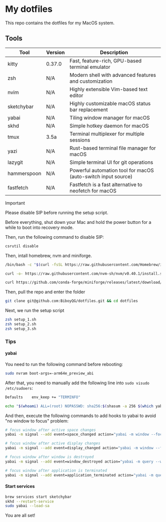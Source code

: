 # My dotfiles

This repo contains the dotfiles for my MacOS system.

## Tools

| Tool       | Version | Description                                           |
| ---------- | ------- | ----------------------------------------------------- |
| kitty      | 0.37.0  | Fast, feature-rich, GPU-based terminal emulator       |
| zsh        | N/A     | Modern shell with advanced features and customization |
| nvim       | N/A     | Highly extensible Vim-based text editor               |
| sketchybar | N/A     | Highly customizable macOS status bar replacement      |
| yabai      | N/A     | Tiling window manager for macOS                       |
| skhd       | N/A     | Simple hotkey daemon for macOS                        |
| tmux       | 3.5a    | Terminal multiplexer for multiple sessions            |
| yazi       | N/A     | Rust-based terminal file manager for macOS            |
| lazygit    | N/A     | Simple terminal UI for git operations                 |
| hammerspoon| N/A     | Powerful automation tool for macOS (auto-switch input source) |
| fastfetch  | N/A     | Fastfetch is a fast alternative to neofetch for macOS |

> [!IMPORTANT]
>
> Please disable SIP before running the setup script.

Before everything, shut down your Mac and hold the power button for a while to boot into recovery mode.

Then, run the following command to disable SIP:

```bash
csrutil disable
```

Then, intall homebrew, nvm and miniforge.

```bash
/bin/bash -c "$(curl -fsSL https://raw.githubusercontent.com/Homebrew/install/HEAD/install.sh)"
```

```bash
curl -o- https://raw.githubusercontent.com/nvm-sh/nvm/v0.40.1/install.sh | bash
```

```bash
curl https://github.com/conda-forge/miniforge/releases/latest/download/Miniforge3-MacOSX-arm64.sh | sh
```

Then, pull the repo and enter the folder

```bash
git clone git@github.com:BiboyQG/dotfiles.git && cd dotfiles
```

Next, we run the setup script

```bash
zsh setup_1.sh
zsh setup_2.sh
zsh setup_3.sh
```

### Tips

#### yabai

You need to run the following command before rebooting:

```bash
sudo nvram boot-args=-arm64e_preview_abi
```

After that, you need to manually add the following line into `sudo visudo /etc/sudoers`:

```bash
Defaults	env_keep += "TERMINFO"
```

```bash
echo "$(whoami) ALL=(root) NOPASSWD: sha256:$(shasum -a 256 $(which yabai) | cut -d " " -f 1) $(which yabai) --load-sa" | sudo tee /private/etc/sudoers.d/yabai
```

And then, execute the following commands to add hooks to yabai to avoid "no window to focus" problem:

```bash
# focus window after active space changes
yabai -m signal --add event=space_changed action="yabai -m window --focus \$(yabai -m query --windows --space | jq .[0].id)"

# focus window after active display changes
yabai -m signal --add event=display_changed action="yabai -m window --focus \$(yabai -m query --windows --space | jq .[0].id)"

# focus window after window is destroyed
yabai -m signal --add event=window_destroyed action="yabai -m query --windows --window &> /dev/null || yabai -m window --focus mouse"

# focus window after application is terminated
yabai -m signal --add event=application_terminated action="yabai -m query --windows --window &> /dev/null || yabai -m window --focus mouse"
```

#### Start services

```bash
brew services start sketchybar
skhd --restart-service
sudo yabai --load-sa
```

You are all set!
